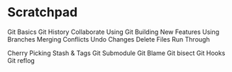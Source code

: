 # Scratchpad

Git Basics
Git History
Collaborate Using Git
Building New Features Using Branches
Merging
Conflicts
Undo Changes
Delete Files
Run Through

Cherry Picking
Stash & Tags
Git Submodule
Git Blame
Git bisect
Git Hooks
Git reflog
